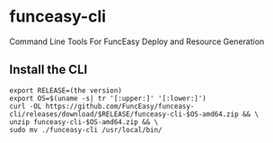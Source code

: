# funceasy-cli
Command Line Tools For FuncEasy Deploy and Resource Generation

## Install the CLI

```
export RELEASE=(the version)
export OS=$(uname -s| tr '[:upper:]' '[:lower:]')
curl -OL https://github.com/FuncEasy/funceasy-cli/releases/download/$RELEASE/funceasy-cli-$OS-amd64.zip && \
unzip funceasy-cli-$OS-amd64.zip && \
sudo mv ./funceasy-cli /usr/local/bin/
```